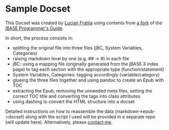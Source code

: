 Sample Docset
=======================

This Docset was created by [Lucian Fratila](https://www.bnksys.com) using contents from [a fork](https://github.com/lucianf/jbc-language) of the [jBASE Programmer's Guide](https://github.com/temenostech/jbc-language).

In short, the process consists in:
- splitting the original file into three files (jBC, System Variables, Categories)
- raising markdown level by one (e.g. ## -> #) in each file
- jBC: using a mapping file (originally generated from the jBASE 3 index page) to tag each section with the appropriate type (function/statement)
- System Variables, Categories: tagging accordingly (variable/category)
- glueing the three files together and using pandoc to create an Epub with TOC
- extracting the Epub, removing the unneeded meta files, setting the correct TOC title and converting the tags into class attributes
- using dashing to convert the HTML structure into a docset

Detailed instructions on how to reassemble the data (markdown->epub->docset) along with the script I used will be provided in a separate repo (will update here).  Alternatively, please [contact me](https://github.com/lucianf).
